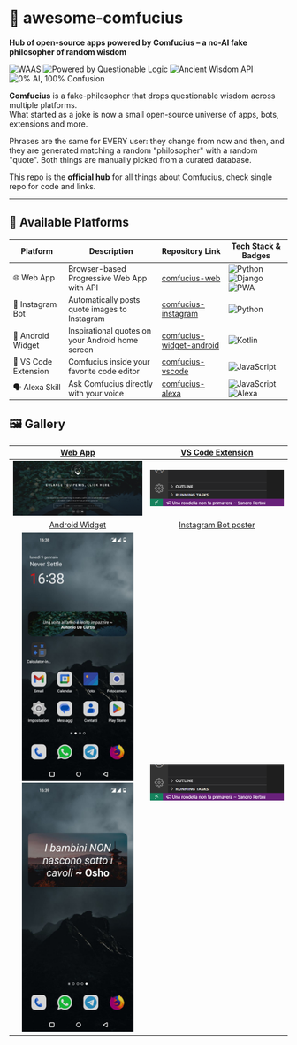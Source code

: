 # 🧠 awesome-comfucius

**Hub of open-source apps powered by Comfucius – a no-AI fake philosopher of random wisdom**


![WAAS](https://img.shields.io/badge/WAAS-Wisdom%20as%20a%20Service-1abc9c?style=for-the-badge&logo=icloud)
![Powered by Questionable Logic](https://img.shields.io/badge/-Powered%20by%20Questionable%20Logic-%23ff69b4?style=for-the-badge&logo=googlescholar)
![Ancient Wisdom API](https://img.shields.io/badge/-Ancient%20Wisdom%20API-%236a5acd?style=for-the-badge&logo=openapiinitiative)
![0% AI, 100% Confusion](https://img.shields.io/badge/-0%25%20AI,%20100%25%20Confusion-%23ff4500?style=for-the-badge&logo=abstract)


**Comfucius** is a fake-philosopher that drops questionable wisdom across multiple platforms.  
What started as a joke is now a small open-source universe of apps, bots, extensions and more.

Phrases are the same for EVERY user: they change from now and then, and they are generated matching a random "philosopher" with a random "quote". Both things are manually picked from a curated database.

This repo is the **official hub** for all things about Comfucius, check single repo for code and links.

---

## 🚀 Available Platforms

| Platform            | Description                                       | Repository Link                                                                 | Tech Stack & Badges                                                                                     |
|---------------------|---------------------------------------------------|----------------------------------------------------------------------------------|----------------------------------------------------------------------------------------------------------|
| 🌐 Web App          | Browser-based Progressive Web App with API        | [comfucius-web](https://github.com/VFansss/comfucius-web)                       | ![Python](https://img.shields.io/badge/Built_with-Python-blue?logo=python) ![Django](https://img.shields.io/badge/Powered_by-Django-green?logo=django) ![PWA](https://img.shields.io/badge/Type-PWA-lightgrey?logo=googlechrome) |
| 📱 Instagram Bot    | Automatically posts quote images to Instagram     | [comfucius-instagram](https://github.com/VFansss/comfucius-instagram)           | ![Python](https://img.shields.io/badge/Made_with-Python-blue?logo=python)                               |
| 📲 Android Widget   | Inspirational quotes on your Android home screen  | [comfucius-widget-android](https://github.com/VFansss/comfucius-widget-android) | ![Kotlin](https://img.shields.io/badge/Powered_by-Kotlin-purple?logo=kotlin)                            |
| 🧩 VS Code Extension | Comfucius inside your favorite code editor        | [comfucius-vscode](https://github.com/VFansss/comfucius-vscode)                 | ![JavaScript](https://img.shields.io/badge/Built_with-JavaScript-yellow?logo=javascript)                |
| 🗣️ Alexa Skill      | Ask Comfucius directly with your voice            | [comfucius-alexa](https://github.com/VFansss/comfucius-alexa)                   | ![JavaScript](https://img.shields.io/badge/Built_with-JavaScript-yellow?logo=javascript) ![Alexa](https://img.shields.io/badge/Platform-Alexa-8A2BE2?logo=amazonalexa) |

## 🖼️ Gallery

| [Web App](https://github.com/VFansss/comfucius-web) | [VS Code Extension](https://github.com/VFansss/comfucius-vscode) |
| :-: | :-: |
|<img src="https://github.com/VFansss/awesome-comfucius/raw/master/.assets/screenshot-web-app.png" width="450"> | <img src="https://raw.githubusercontent.com/VFansss/comfucius-vscode/main/.assets/plugin-demo.png" width="450">
| [Android Widget](https://github.com/VFansss/comfucius-widget-android) | [Instagram Bot poster](https://github.com/VFansss/comfucius-instagram) |
|<img src="https://github.com/VFansss/awesome-comfucius/raw/master/.assets/android1.jpg" height="450"><img src="https://github.com/VFansss/awesome-comfucius/raw/master/.assets/android2.jpg" height="450"> | <img src="https://raw.githubusercontent.com/VFansss/comfucius-vscode/main/.assets/plugin-demo.png" width="450"> | <img src="https://github.com/VFansss/comfucius-instagram/raw/master/.assets/sei-mejo-poster.jpg" width="450">
